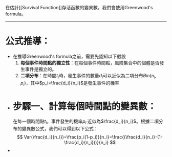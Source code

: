 在估計[[Survival Function]]存活函數的變異數，我們會使用Greenwood's formula。
- - -
# 公式推導：
- 在推導Greenwood's formula之前，需要先認知以下假設
	1. **每個事件時間點的獨立性**：在每個事件時間點，風險集合中的個體是否發生事件是獨立的。
	2. **二項分布**：在時間$t_i$時，發生事件的數量$d_i$可以近似為二項分布$Bin(n_i,p_i)$，其中$p_i=\frac{d_i}{n_i}$是發生事件的機率
- # 步驟一、計算每個時間點的變異數：
	在每一個時間點$t_i$，事件發生的機率$p_i$ 近似為$\frac{d_i}{n_i}$。根據二項分布的變異數公式，我們可以得到以下公式：
$$
Var(\frac{d_i}{n_i})=\frac{p_i(1-p_i)}{n_i}=\frac{(\frac{d_i}{n_i}-(1-\frac{d_i}{n_i}))}{n_i}
$$
- 